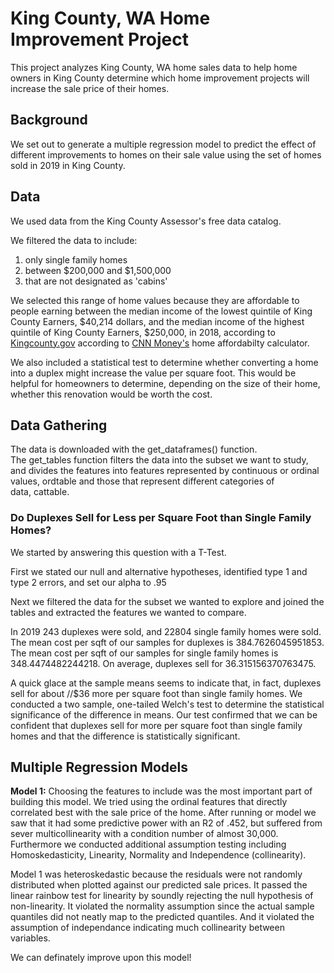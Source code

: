 # King County, WA Home Improvement Project

This project analyzes King County, WA home sales data to help home owners in King County determine which home improvement projects will increase the sale price of their homes.


## Background
We set out to generate a multiple regression model to predict the effect of different improvements to homes on their sale value using the set of homes sold in 2019 in King County.

## Data
We used data from the King County Assessor's free data catalog.

We filtered the data to include:
1. only single family homes
2. between \$200,000 and \$1,500,000
3. that are not designated as 'cabins'
  
We selected this range of home values because they are affordable to people earning between the median income of the lowest quintile of King County Earners, \$40,214 dollars, and the median income of the highest quintile of King County Earners, \$250,000, in 2018, according to [Kingcounty.gov](https://www.kingcounty.gov/independent/forecasting/King%20County%20Economic%20Indicators/Household%20Income/KC%20Household%20Income%20Quintiles.aspx) according to [CNN Money's](https://money.cnn.com/calculator/real_estate/home-afford/index.html) home affordabilty calculator.

We also included a statistical test to determine whether converting a home into a duplex might increase the value per square foot. This would be helpful for homeowners to determine, depending on the size of their home, whether this renovation would be worth the cost.

## Data Gathering

The data is downloaded with the get_dataframes() function. The get_tables function filters the data into the subset we want to study, and divides the features into features represented by continuous or ordinal values, ordtable and those that represent different categories of data, cattable.

### Do Duplexes Sell for Less per Square Foot than Single Family Homes?
We started by answering this question with a T-Test.

First we stated our null and alternative hypotheses, identified type 1 and type 2 errors, and set our alpha to .95

Next we filtered the data for the subset we wanted to explore and joined the tables and extracted the features we wanted to compare.

In 2019 243 duplexes were sold, and 22804 single family homes were sold.
The mean cost per sqft of our samples for duplexes is 384.7626045951853.
The mean cost per sqft of our samples for single family homes is 348.4474482244218.
On average, duplexes sell for 36.315156370763475.


A quick glace at the sample means seems to indicate that, in fact, duplexes sell for about //$36 more per square foot than single family homes. 
We conducted a two sample, one-tailed Welch's test to determine the statistical significance of the difference in means. Our test confirmed that we can be confident that duplexes sell for more per square foot than single family homes and that the difference is statistically significant.

## Multiple Regression Models
**Model 1:** Choosing the features to include was the most important part of building this model. We tried using the ordinal features that directly correlated best with the sale price of the home. After running or model we saw that it had some predictive power with an R2 of .452, but suffered from sever multicollinearity with a condition number of almost 30,000. Furthermore we conducted additional assumption testing including Homoskedasticity, Linearity, Normality and Independence (collinearity).

Model 1 was heteroskedastic because the residuals were not randomly distributed when plotted against our predicted sale prices. It passed the linear rainbow test for linearity by soundly rejecting the null hypothesis of non-linearity. It violated the normality assumption since the actual sample quantiles did not neatly map to the predicted quantiles. And it violated the assumption of independance indicating much collinearity between variables.

We can definately improve upon this model!



